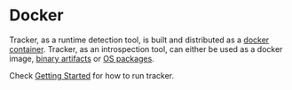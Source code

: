 # Docker

Tracker, as a runtime detection tool, is built and distributed as a
[docker container](https://hub.docker.com/r/khulnasoft/tracker). Tracker,
as an introspection tool, can either be used as a docker image,
[binary artifacts](https://github.com/khulnasoft-lab/tracker/releases) or
[OS packages](../../contributing/building/packaging.md).

Check [Getting Started](../../index.md#quickstart) for how to run tracker.
